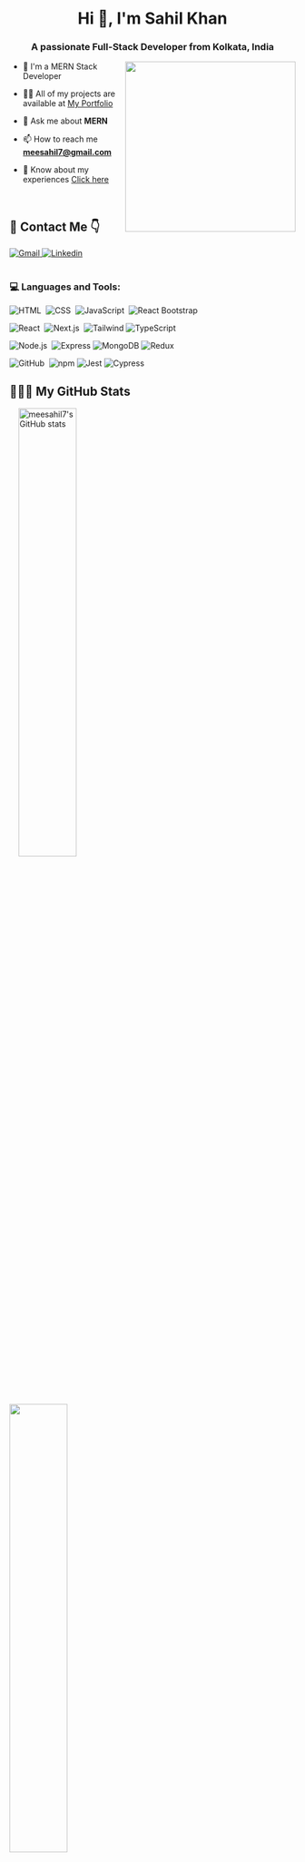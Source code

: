 <!-- [![MasterHead](https://media.licdn.com/dms/image/C4E0DAQFtBaqZUXo-Uw/learning-public-banner-crop_300_1400/0/1582672211675?e=1678356000&v=beta&t=yagnXCFY313clGpH0K3nbpZiYrg58ndFrYmSJwO6tUg)](https://meesahil7.io) -->
<h1 align="center">Hi 👋, I'm Sahil Khan</h1>
<h3 align="center">A passionate Full-Stack Developer from Kolkata, India</h3>

<!-- <p align="left"> <img src="https://komarev.com/ghpvc/?username=meesahil7&label=Profile%20views&color=0e75b6&style=flat" alt="meesahil7" /> </p> -->

<!-- <p align="left"> <a href="https://github.com/ryo-ma/github-profile-trophy"><img src="https://github-profile-trophy.vercel.app/?username=meesahil7" alt="meesahil7" /></a> </p> -->
<img align="right" width="300px" src="https://media0.giphy.com/media/qgQUggAC3Pfv687qPC/giphy.gif?cid=790b7611db903996a50dc3f5a2925e498c6f26c5b1da3622&rid=giphy.gif&ct=g" />

- 🌱 I'm a MERN Stack Developer

- 👨‍💻 All of my projects are available at <a target="_blank" href="https://meesahil7.github.io">My Portfolio</a>

- 💬 Ask me about **MERN**

- 📫 How to reach me **meesahil7@gmail.com**

- 📄 Know about my experiences <a target="_blank" href="https://drive.google.com/file/d/1T-uW59gUdVlvpVMbAxK38gg15C0Je80k/view?usp=sharing">Click here</a>


</br>

<h2 align="left">📩 Contact Me 👇</h2>
<a target=_blank href="mailto:meesahil7@gmail.com">
    <img src="https://img.shields.io/badge/Gmail-D14836?style=for-the-badge&logo=gmail&logoColor=white" alt="Gmail"/>
</a>
<a target=_blank href="https://www.linkedin.com/in/meesahil7/">
    <img src="https://img.shields.io/badge/LinkedIn-0077B5?style=for-the-badge&logo=linkedin&logoColor=white" alt="Linkedin"/>
</a> 

</br>
</br>


<h3 align="left">💻 Languages and Tools:</h3>

![HTML](https://img.shields.io/badge/-HTML-05122A?style=flat&logo=HTML5)&nbsp;
![CSS](https://img.shields.io/badge/-CSS-05122A?style=flat&logo=CSS3&logoColor=1572B6)&nbsp;
![JavaScript](https://img.shields.io/badge/-JavaScript-05122A?style=flat&logo=javascript)&nbsp;
![React Bootstrap](https://img.shields.io/badge/-Bootstrap-05122A?style=flat&logo=bootstrap&logoColor=563D7C)

![React](https://img.shields.io/badge/-React-05122A?style=flat&logo=react)&nbsp; 
![Next.js](https://img.shields.io/badge/-Next.js-05122A?style=flat&logo=next.js)&nbsp; 
![Tailwind](https://img.shields.io/badge/-Tailwind-05122A?style=flat-square&logo=tailwind)
![TypeScript](https://img.shields.io/badge/-TypeScript-05122A?style=flat-square&logo=typescript)

![Node.js](https://img.shields.io/badge/-Node.js-05122A?style=flat&logo=node.js)&nbsp; 
![Express](https://img.shields.io/badge/-Express-05122A?style=flat-square&logo=express)
![MongoDB](https://img.shields.io/badge/-MongoDB-05122A?style=flat-square&logo=mongodb)
![Redux](https://img.shields.io/badge/-Redux-05122A?style=flat-square&logo=redux&logoColor=764abc)

![GitHub](https://img.shields.io/badge/-GitHub-05122A?style=flat&logo=github)&nbsp;
![npm](https://img.shields.io/badge/-npm-05122A?style=flat-square&logo=npm)
![Jest](https://img.shields.io/badge/-Jest-05122A?style=flat-square&logo=jest)
![Cypress](https://img.shields.io/badge/-Cypress-05122A?style=flat-square&logo=cypress)

<h2 align="left">👨🏻‍💻 My GitHub Stats</h2>
<div display="flex" >
    &nbsp;
    &nbsp;
<a href="http://www.github.com/meesahil7" ><img src="https://github-readme-stats.vercel.app/api?username=meesahil7&show_icons=true&hide=&count_private=true&title_color=f97316&text_color=ffffff&icon_color=84cc16&bg_color=1c1917&hide_border=true&show_icons=true" alt="meesahil7's GitHub stats" width=45% /></a>
  &nbsp;
  &nbsp;
  &nbsp;
  &nbsp;
  &nbsp;
  &nbsp;
  &nbsp;
<a href="http://www.github.com/meesahil7" ><img src="https://github-readme-streak-stats.herokuapp.com/?user=meesahil7&stroke=ffffff&background=1c1917&ring=f97316&fire=f97316&currStreakNum=ffffff&currStreakLabel=f97316&sideNums=ffffff&sideLabels=ffffff&dates=ffffff&hide_border=true"width=45% /></a>
    &nbsp;
    &nbsp;
  </div>
  <br/>

<!--<a href="http://www.github.com/meesahil7"><img src="https://github-readme-activity-graph.cyclic.app/graph?username=meesahil7&bg_color=1c1917&color=ffffff&line=84cc16&point=ffffff&area_color=1c1917&area=true&hide_border=true&custom_title=GitHub%20Commits%20Graph" alt="GitHub Commits Graph" /></a>-->

